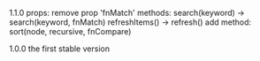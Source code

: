 1.1.0
    props: remove prop 'fnMatch'
    methods: 
        search(keyword) -> search(keyword, fnMatch)
        refreshItems() -> refresh()
        add method: sort(node, recursive, fnCompare)

1.0.0  the first stable version